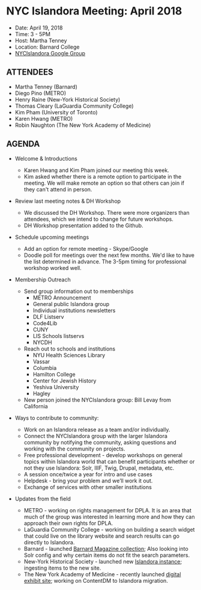 # NYC Islandora Meeting: April 2018
* Date: April 19, 2018 
* Time: 3 - 5PM 
* Host: Martha Tenney
* Location: Barnard College
* [NYCIslandora Google Group](https://groups.google.com/forum/#!forum/nycislandora)


## ATTENDEES
* Martha Tenney (Barnard)
* Diego Pino (METRO)
* Henry Raine (New-York Historical Society)
* Thomas Cleary (LaGuardia Community College)
* Kim Pham (University of Toronto)
* Karen Hwang (METRO)
* Robin Naughton (The New York Academy of Medicine)

## AGENDA
* Welcome & Introductions
	* Karen Hwang and Kim Pham joined our meeting this week.  
	* Kim asked whether there is a remote option to participate in the meeting.  We will make remote an option so that others can join if they can't attend in person.
* Review last meeting notes & DH Workshop
	* We discussed the DH Workshop. There were more organizers than attendees, which we intend to change for future workshops.  
	* DH Workshop presentation added to the Github. 
		
* Schedule upcoming meetings
	* Add an option for remote meeting - Skype/Google
	* Doodle poll for meetings over the next few months.  We'd like to have the list determined in advance.  The 3-5pm timing for professional workshop worked well.
	
* Membership Outreach 
	* Send group information out to memberships
		* METRO Announcement
		* General public Islandora group
		* Individual institutions newsletters
		* DLF Listserv
		* Code4Lib
		* CUNY
		* LIS Schools listservs
		* NYCDH
	* Reach out to schools and institutions
		* NYU Health Sciences Library 
		* Vassar
		* Columbia
		* Hamilton College
		* Center for Jewish History
		* Yeshiva University
		* Hagley
	* New person joined the NYCIslandora group: Bill Levay from California
	
* Ways to contribute to community: 
  * Work on an Islandora release as a team and/or individually.  
  * Connect the NYCIslandora group with the larger Islandora community by notifying the community, asking questions and working with the community on projects.
  * Free professional development - develop workshops on general topics within Islandora world that can benefit participants whether or not they use Islandora: Solr, IIIF, Twig, Drupal, metadata, etc.  
  * A session once/twice a year for intro and use cases
  * Helpdesk - bring your problem and we’ll work it out.  
  * Exchange of services with other smaller institutions  
 
  
* Updates from the field
	* METRO - working on rights management for DPLA.  It is an area that much of the group was interested in learning more and how they can approach their own rights for DPLA.
	* LaGuardia Community College - working on building a search widget that could live on the library website and search results can go directly to Islandora.
	* Barnard - launched  [Barnard Magazine collection](http://digitalcollections.barnard.edu/barnard-magazine); Also looking into Solr config and why certain items do not fit the search parameters.
	* New-York Historical Society - launched new [Islandora instance](http://digitalcollections.nyhistory.org/); ingesting items to the new site. 
	* The New York Academy of Medicine - recently launched [digital exhibit site](http://digitalcollections.nyam.org/digital/fasciculusmedicinae); working on ContentDM to Islandora migration.
